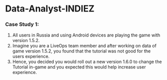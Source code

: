 # Data-Analyst-INDIEZ
### Case Study 1:
  1. All users in Russia and using Android devices are playing the game with version 1.5.2.
  2. Imagine you are a LiveOps team member and after working on data of game version 1.5.2, you found that the tutorial
  was not good for the users experience.
  3. Hence, you decided you would roll out a new version 1.6.0 to change the Tutorial in-game and you expected this
  would help increase user experience.

